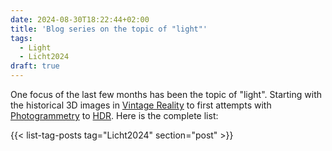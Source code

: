 ```yaml
---
date: 2024-08-30T18:22:44+02:00
title: 'Blog series on the topic of "light"'
tags:
  - Light
  - Licht2024
draft: true
---
```


One focus of the last few months has been the topic of "light". Starting with the historical 3D images in [Vintage Reality](https://vintagereality.projektemacher.org/) to first attempts with [Photogrammetry](/post/3d-models/) to [HDR](/post/ultrahdr/). Here is the complete list:

{{< list-tag-posts tag="Licht2024" section="post" >}}
